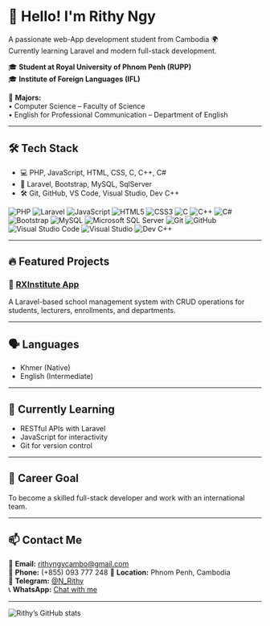 # 👋 Hello! I'm Rithy Ngy  
A passionate web-App development student from Cambodia 🌍  
Currently learning Laravel and modern full-stack development.

🎓 **Student at Royal University of Phnom Penh (RUPP)**  
🎓 **Institute of Foreign Languages (IFL)**

📘 **Majors:**  
• Computer Science – Faculty of Science  
• English for Professional Communication – Department of English
 

---

## 🛠 Tech Stack

- 💻 PHP, JavaScript, HTML, CSS, C, C++, C#
- 🔧 Laravel, Bootstrap, MySQL, SqlServer
- 🛠 Git, GitHub, VS Code, Visual Studio, Dev C++

![PHP](https://img.shields.io/badge/PHP-777BB4?style=for-the-badge&logo=php&logoColor=white)
![Laravel](https://img.shields.io/badge/Laravel-E74430?style=for-the-badge&logo=laravel&logoColor=white)
![JavaScript](https://img.shields.io/badge/JavaScript-F0DB4F?style=for-the-badge&logo=javascript&logoColor=black)
![HTML5](https://img.shields.io/badge/HTML5-E34F26?style=for-the-badge&logo=html5&logoColor=white)
![CSS3](https://img.shields.io/badge/CSS3-1572B6?style=for-the-badge&logo=css3&logoColor=white)
![C](https://img.shields.io/badge/C-00599C?style=for-the-badge&logo=c&logoColor=white)
![C++](https://img.shields.io/badge/C++-00599C?style=for-the-badge&logo=c%2B%2B&logoColor=white)
![C#](https://img.shields.io/badge/C%23-239120?style=for-the-badge&logo=c-sharp&logoColor=white)
![Bootstrap](https://img.shields.io/badge/Bootstrap-7952B3?style=for-the-badge&logo=bootstrap&logoColor=white)
![MySQL](https://img.shields.io/badge/MySQL-00758F?style=for-the-badge&logo=mysql&logoColor=white)
![Microsoft SQL Server](https://img.shields.io/badge/SQL%20Server-CC2927?style=for-the-badge&logo=microsoftsqlserver&logoColor=white)
![Git](https://img.shields.io/badge/Git-F05032?style=for-the-badge&logo=git&logoColor=white)
![GitHub](https://img.shields.io/badge/GitHub-181717?style=for-the-badge&logo=github&logoColor=white)
![Visual Studio Code](https://img.shields.io/badge/VS%20Code-007ACC?style=for-the-badge&logo=visual-studio-code&logoColor=white)
![Visual Studio](https://img.shields.io/badge/Visual%20Studio-5C2D91?style=for-the-badge&logo=visualstudio&logoColor=white)
![Dev C++](https://img.shields.io/badge/Dev%20C++-003366?style=for-the-badge&logo=c%2B%2B&logoColor=white)


---

## 🔥 Featured Projects

### 📘 [RXInstitute App](https://github.com/rithyngycambo-png/rxinstitute-app)
A Laravel-based school management system with CRUD operations for students, lecturers, enrollments, and departments.

---

## 🗣 Languages
- Khmer (Native)
- English (Intermediate)

---

## 🚀 Currently Learning
- RESTful APIs with Laravel
- JavaScript for interactivity
- Git for version control

---

## 🎯 Career Goal
To become a skilled full-stack developer and work with an international team.

---

## 📫 Contact Me

📧 **Email:** rithyngycambo@gmail.com  
📱 **Phone:** (+855) 093 777 248 
📍 **Location:** Phnom Penh, Cambodia  
💬 **Telegram:** [@N_Rithy](https://t.me/N_Rithy)  
📞 **WhatsApp:** [Chat with me](https://wa.me/855093777248)
  

---

![Rithy’s GitHub stats](https://github-readme-stats.vercel.app/api?username=rithyngycambo-png&show_icons=true&theme=radical)
